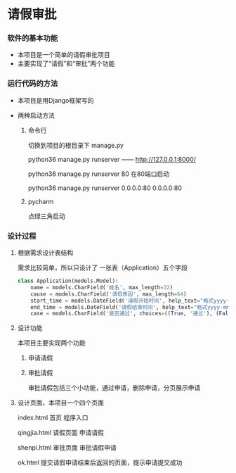# 请假审批

### 软件的基本功能

- 本项目是一个简单的请假审批项目 
- 主要实现了“请假”和“审批”两个功能

### 运行代码的方法

- 本项目是用Django框架写的

- 两种启动方法

  1. 命令行

     切换到项目的根目录下  manage.py

     python36 manage.py runserver  —— http://127.0.0.1:8000/

     python36 manage.py runserver 80   在80端口启动

     python36 manage.py runserver 0.0.0.0:80   0.0.0.0:80

  2. pycharm

     点绿三角启动

### 设计过程

1. 根据需求设计表结构

   需求比较简单，所以只设计了 一张表（Application）五个字段

   ```python
   class Application(models.Model):
       name = models.CharField('姓名', max_length=32)
       cause = models.CharField('请假原因', max_length=64)
       start_time = models.DateField('请假开始时间', help_text="格式yyyy-mm-dd")
       end_time = models.DateField('请假结束时间', help_text="格式yyyy-mm-dd")
       case = models.CharField('是否通过', choices=((True, '通过'), (False, '未通过')), default='not', max_length=16)
   ```

2. 设计功能

   本项目主要实现两个功能

   1. 申请请假

   2. 审批请假

      审批请假包括三个小功能，通过申请，删除申请，分页展示申请

3. 设计页面，本项目一个四个页面

   index.html	  首页			程序入口

   qingjia.html	请假页面		 申请请假

   shenpi.html	审批页面		 审批请假申请

   ok.html	       提交请假申请结束后返回的页面，提示申请提交成功



